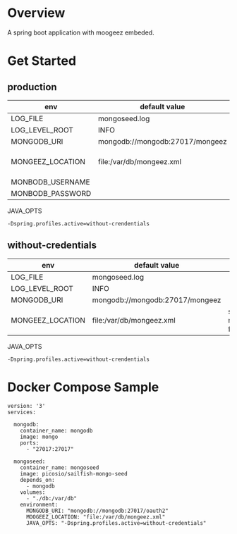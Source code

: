 # Overview

A spring boot application with moogeez embeded.

# Get Started

## production

env | default value | desc
---|---|---
LOG_FILE | mongoseed.log 
LOG_LEVEL_ROOT | INFO
MONGODB_URI | mongodb://mongodb:27017/mongeez
MONGEEZ_LOCATION | file:/var/db/mongeez.xml | spring resource format 
MONBODB_USERNAME |
MONBODB_PASSWORD |


JAVA_OPTS

```
-Dspring.profiles.active=without-crendentials
```

## without-credentials

env | default value | desc
---|---|---
LOG_FILE | mongoseed.log 
LOG_LEVEL_ROOT | INFO
MONGODB_URI | mongodb://mongodb:27017/mongeez
MONGEEZ_LOCATION | file:/var/db/mongeez.xml  | spring resource format

JAVA_OPTS

```
-Dspring.profiles.active=without-crendentials  
```

# Docker Compose Sample 

```
version: '3'
services:

  mongodb:
    container_name: mongodb
    image: mongo
    ports:
      - "27017:27017"

  mongoseed:
    container_name: mongoseed
    image: picosio/sailfish-mongo-seed
    depends_on:
      - mongodb
    volumes:
      - "./db:/var/db"
    environment:
      MONGODB_URI: "mongodb://mongodb:27017/oauth2"
      MOOGEEZ_LOCATION: "file:/var/db/mongeez.xml"
      JAVA_OPTS: "-Dspring.profiles.active=without-credentials"
```